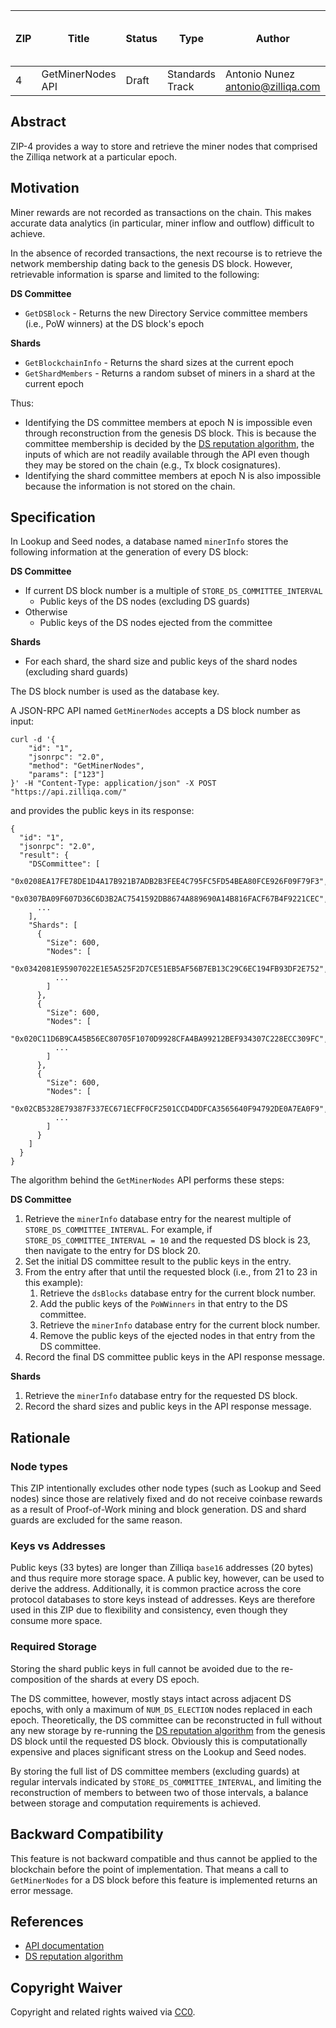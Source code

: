 | ZIP | Title                        | Status | Type  | Author                                                                                                                       | Created (yyyy-mm-dd) | Updated (yyyy-mm-dd) |
| --- | ---------------------------- | ------ | ----- | ---------------------------------------------------------------------------------------------------------------------------- | -------------------- | -------------------- |
| 4   | GetMinerNodes API | Draft  | Standards Track | Antonio Nunez <antonio@zilliqa.com> | 2020-02-12           | 2020-02-12           |

## Abstract

ZIP-4 provides a way to store and retrieve the miner nodes that comprised the Zilliqa network at a particular epoch.

## Motivation

Miner rewards are not recorded as transactions on the chain. This makes accurate data analytics (in particular, miner inflow and outflow) difficult to achieve.

In the absence of recorded transactions, the next recourse is to retrieve the network membership dating back to the genesis DS block. However, retrievable information is sparse and limited to the following:

**DS Committee**
- `GetDSBlock` - Returns the new Directory Service committee members (i.e., PoW winners) at the DS block's epoch

**Shards**
- `GetBlockchainInfo` - Returns the shard sizes at the current epoch
- `GetShardMembers` - Returns a random subset of miners in a shard at the current epoch

Thus:

- Identifying the DS committee members at epoch N is impossible even through reconstruction from the genesis DS block. This is because the committee membership is decided by the [DS reputation algorithm](https://github.com/Zilliqa/Zilliqa/pull/1587), the inputs of which are not readily available through the API even though they may be stored on the chain (e.g., Tx block cosignatures).
- Identifying the shard committee members at epoch N is also impossible because the information is not stored on the chain.

## Specification

In Lookup and Seed nodes, a database named `minerInfo` stores the following information at the generation of every DS block:

**DS Committee**
- If current DS block number is a multiple of `STORE_DS_COMMITTEE_INTERVAL`
  - Public keys of the DS nodes (excluding DS guards)
- Otherwise
  - Public keys of the DS nodes ejected from the committee

**Shards**
- For each shard, the shard size and public keys of the shard nodes (excluding shard guards)

The DS block number is used as the database key.

A JSON-RPC API named `GetMinerNodes` accepts a DS block number as input:

```
curl -d '{
    "id": "1",
    "jsonrpc": "2.0",
    "method": "GetMinerNodes",
    "params": ["123"]
}' -H "Content-Type: application/json" -X POST "https://api.zilliqa.com/"
```

and provides the public keys in its response:

```
{
  "id": "1",
  "jsonrpc": "2.0",
  "result": {
    "DSCommittee": [
      "0x0208EA17FE78DE1D4A17B921B7ADB2B3FEE4C795FC5FD54BEA80FCE926F09F79F3",
      "0x0307BA09F607D36C6D3B2AC7541592DB8674A889690A14B816FACF67B4F9221CEC",
      ...
    ],
    "Shards": [
      {
        "Size": 600,
        "Nodes": [
          "0x0342081E95907022E1E5A525F2D7CE51EB5AF56B7EB13C29C6EC194FB93DF2E752",
          ...
        ]
      },
      {
        "Size": 600,
        "Nodes": [
          "0x020C11D6B9CA45B56EC80705F1070D9928CFA4BA99212BEF934307C228ECC309FC",
          ...
        ]
      },
      {
        "Size": 600,
        "Nodes": [
          "0x02CB5328E79387F337EC671ECFF0CF2501CCD4DDFCA3565640F94792DE0A7EA0F9",
          ...
        ]
      }
    ]
  }
}
```

The algorithm behind the `GetMinerNodes` API performs these steps:

**DS Committee**
1. Retrieve the `minerInfo` database entry for the nearest multiple of `STORE_DS_COMMITTEE_INTERVAL`. For example, if `STORE_DS_COMMITTEE_INTERVAL = 10` and the requested DS block is 23, then navigate to the entry for DS block 20.
2. Set the initial DS committee result to the public keys in the entry.
3. From the entry after that until the requested block (i.e., from 21 to 23 in this example):
   1. Retrieve the `dsBlocks` database entry for the current block number.
   2. Add the public keys of the `PoWWinners` in that entry to the DS committee.
   3. Retrieve the `minerInfo` database entry for the current block number.
   4. Remove the public keys of the ejected nodes in that entry from the DS committee.
4. Record the final DS committee public keys in the API response message.

**Shards**
1. Retrieve the `minerInfo` database entry for the requested DS block.
2. Record the shard sizes and public keys in the API response message.

## Rationale

### Node types

This ZIP intentionally excludes other node types (such as Lookup and Seed nodes) since those are relatively fixed and do not receive coinbase rewards as a result of Proof-of-Work mining and block generation. DS and shard guards are excluded for the same reason.

### Keys vs Addresses

Public keys (33 bytes) are longer than Zilliqa `base16` addresses (20 bytes) and thus require more storage space. A public key, however, can be used to derive the address. Additionally, it is common practice across the core protocol databases to store keys instead of addresses. Keys are therefore used in this ZIP due to flexibility and consistency, even though they consume more space.

### Required Storage

Storing the shard public keys in full cannot be avoided due to the re-composition of the shards at every DS epoch.

The DS committee, however, mostly stays intact across adjacent DS epochs, with only a maximum of `NUM_DS_ELECTION` nodes replaced in each epoch. Theoretically, the DS committee can be reconstructed in full without any new storage by re-running the [DS reputation algorithm](https://github.com/Zilliqa/Zilliqa/pull/1587) from the genesis DS block until the requested DS block. Obviously this is computationally expensive and places significant stress on the Lookup and Seed nodes.

By storing the full list of DS committee members (excluding guards) at regular intervals indicated by `STORE_DS_COMMITTEE_INTERVAL`, and limiting the reconstruction of members to between two of those intervals, a balance between storage and computation requirements is achieved.

## Backward Compatibility

This feature is not backward compatible and thus cannot be applied to the blockchain before the point of implementation. That means a call to `GetMinerNodes` for a DS block before this feature is implemented returns an error message.

## References

- [API documentation](https://apidocs.zilliqa.com/)
- [DS reputation algorithm](https://github.com/Zilliqa/Zilliqa/pull/1587)

## Copyright Waiver

Copyright and related rights waived via [CC0](https://creativecommons.org/publicdomain/zero/1.0/).